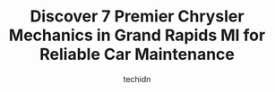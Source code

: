 ---
layout: ampstory
image: https://images.unsplash.com/photo-1665065337441-699748f75598?ixlib=rb-4.0.3&ixid=MnwxMjA3fDB8MHxwaG90by1wYWdlfHx8fGVufDB8fHx8&auto=format&fit=crop&w=640&h=853&q=80
author: techidn
featured: false
description: Trust your vehicles maintenance and repairs to the 7 best Chrysler Mechanic in Grand Rapids MI, USA. With their extensive experience, cutting-edge technology, and commitment to customer sat
title: Discover 7 Premier Chrysler Mechanics in Grand Rapids MI for Reliable Car Maintenance
cover:
   title: Discover 7 Premier Chrysler Mechanics in Grand Rapids MI for Reliable Car Maintenance
   subtitle: Rickpate
   background: https://images.unsplash.com/photo-1665065337441-699748f75598?ixlib=rb-4.0.3&ixid=MnwxMjA3fDB8MHxwaG90by1wYWdlfHx8fGVufDB8fHx8&auto=format&fit=crop&w=640&h=853&q=80

pages: 
 - layout: thirds
   top: <h1>#1 Christian Brothers Automotive Grand Rapids</h1>
   bottom: "<p>DO NOT TAKE YOUR CAR HERE!!!!Especially if you are a female (young or old).I was recommended from an oil change shop to bring my car here. I was told that the staff membe</p>"
   background: https://www.knot35.com/toplist/wp-content/uploads/2023/06/best-chrysler-mechanic-1-in-grand-rapids-mi-1685839692.jpeg
   backgroundblur: true
 - layout: thirds
   top: <h1>#2 Legacy Auto-Tech</h1>
   bottom: "<p>2349 Kalamazoo Ave SE, Grand Rapids, MI 49507, United States</p>"
   background: https://www.knot35.com/toplist/wp-content/uploads/2023/06/best-chrysler-mechanic-2-in-grand-rapids-mi-1685839692.jpeg
   cta:
      link: https://www.knot35.com/toplist/discover-7-premier-chrysler-mechanics-in-grand-rapids-mi-for-reliable-car-maintenance/
      text: Discover 7 Premier Chrysler Mechanics in Grand Rapids MI for Reliable Car Maintenance
 - layout: thirds
   top: <h1>#3 All Auto Services</h1>
   bottom: "<p>1234 Ball Ave NE #3, Grand Rapids, MI 49505, United States</p>"
   background: https://www.knot35.com/toplist/wp-content/uploads/2023/06/best-chrysler-mechanic-3-in-grand-rapids-mi-1685839693.jpeg
   cta:
      link: https://www.knot35.com/toplist/discover-7-premier-chrysler-mechanics-in-grand-rapids-mi-for-reliable-car-maintenance/
      text: Discover 7 Premier Chrysler Mechanics in Grand Rapids MI for Reliable Car Maintenance
 - layout: thirds
   top: <h1>#4 Grand Rapids Motorcar Service</h1>
   bottom: "<p>2735 29th St SE, Grand Rapids, MI 49512, United States</p>"
   background: https://images.unsplash.com/photo-1484589065579-248aad0d8b13?ixlib=rb-4.0.3&ixid=MnwxMjA3fDB8MHxwaG90by1wYWdlfHx8fGVufDB8fHx8&auto=format&fit=crop&w=640&h=853&q=80
   cta:
      link: https://www.knot35.com/toplist/discover-7-premier-chrysler-mechanics-in-grand-rapids-mi-for-reliable-car-maintenance/
      text: Discover 7 Premier Chrysler Mechanics in Grand Rapids MI for Reliable Car Maintenance
 - layout: thirds
   top: <h1>#5 Northeast Automotive</h1>
   bottom: "<p>1156 Knapp St NE, Grand Rapids, MI 49505, United States</p>"
   background: https://images.unsplash.com/photo-1488554378835-f7acf46e6c98?ixlib=rb-4.0.3&ixid=MnwxMjA3fDB8MHxwaG90by1wYWdlfHx8fGVufDB8fHx8&auto=format&fit=crop&w=640&h=853&q=80
   cta:
      link: https://www.knot35.com/toplist/discover-7-premier-chrysler-mechanics-in-grand-rapids-mi-for-reliable-car-maintenance/
      text: Discover 7 Premier Chrysler Mechanics in Grand Rapids MI for Reliable Car Maintenance
 - layout: thirds
   top: <h1>#6 Aleman Auto Repair</h1>
   bottom: "<p>1801 Division Ave S, Grand Rapids, MI 49507, United States</p>"
   background: https://images.unsplash.com/photo-1609083590460-7b8cc0ca65f8?ixlib=rb-4.0.3&ixid=MnwxMjA3fDB8MHxwaG90by1wYWdlfHx8fGVufDB8fHx8&auto=format&fit=crop&w=640&h=853&q=80
   cta:
      link: https://www.knot35.com/toplist/discover-7-premier-chrysler-mechanics-in-grand-rapids-mi-for-reliable-car-maintenance/
      text: Discover 7 Premier Chrysler Mechanics in Grand Rapids MI for Reliable Car Maintenance
 - layout: thirds
   top: <h1>#7 Russs Service Garage</h1>
   bottom: "<p>801 Butterworth St SW, Grand Rapids, MI 49504, United States</p>"
   background: https://images.unsplash.com/photo-1618556658017-fd9c732d1360?ixlib=rb-4.0.3&ixid=MnwxMjA3fDB8MHxwaG90by1wYWdlfHx8fGVufDB8fHx8&auto=format&fit=crop&w=640&h=853&q=80
   cta:
      link: https://www.knot35.com/toplist/discover-7-premier-chrysler-mechanics-in-grand-rapids-mi-for-reliable-car-maintenance/
      text: Discover 7 Premier Chrysler Mechanics in Grand Rapids MI for Reliable Car Maintenance
 - layout: thirds
   middle: Continue reading...
   background: https://images.unsplash.com/photo-1484589065579-248aad0d8b13?ixlib=rb-4.0.3&ixid=MnwxMjA3fDB8MHxwaG90by1wYWdlfHx8fGVufDB8fHx8&auto=format&fit=crop&w=640&h=853&q=80
   cta:
      link: https://www.knot35.com/toplist/discover-7-premier-chrysler-mechanics-in-grand-rapids-mi-for-reliable-car-maintenance/
      text: Discover 7 Premier Chrysler Mechanics in Grand Rapids MI for Reliable Car Maintenance
      
---